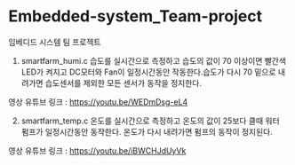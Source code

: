 # Embedded-system_Team-project
임베디드 시스템 팀 프로젝트

1. smartfarm_humi.c
습도를 실시간으로 측정하고 습도의 값이 70 이상이면 빨간색 LED가 켜지고 DC모터와 Fan이 일정시간동안 작동한다.습도가 다시 70 밑으로 내려가면 습도센서를 제외한 모든 센서가 동작을 정지한다. 

영상 유튜브 링크 : 
https://youtu.be/WEDmDsg-eL4

2. smartfarm_temp.c
온도를 실시간으로 측정하고 온도의 값이 25보다 클때 워터 펌프가 일정시간동안 동작한다. 온도가 다시 내려가면 펌프의 동작이 정지된다. 

영상 유튜브 링크 :
https://youtu.be/iBWCHJdUyVk
